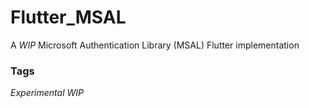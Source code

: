 # Flutter_MSAL
A *WIP* Microsoft Authentication Library (MSAL) Flutter implementation

### Tags
*Experimental* *WIP*
